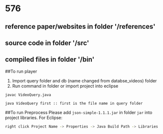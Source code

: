 # 576
## reference paper/websites in folder '/references'
## source code in folder '/src'
## compiled files in folder '/bin'

##To run player
1. Import query folder and db (name changed from databse_videos) folder  
2. Run command in folder or import project into eclipse
  
```
javac VideoQuery.java
```
```
java VideoQuery first :: first is the file name in query folder
```

##To run Preprocess
Please add `json-simple-1.1.1.jar` in folder `jar` into project libraries.
For Eclipse:
```sh
right click Project Name -> Properties -> Java Build Path -> Libraries -> Add External JARs
```
